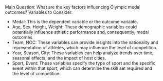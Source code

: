 Main Question: What are the key factors influencing Olympic medal outcomes?
Variables to Consider:
- Medal: This is the dependent variable or the outcome variable.
- Age, Sex, Height, Weight: These demographic variables could potentially influence athletic performance and, consequently, medal outcomes.
- Team, NOC: These variables can provide insights into the nationality and representation of athletes, which may influence the level of competition.
- Year, Season, City: These variables can help analyze trends over time, seasonal effects, and the impact of host cities.
- Sport, Event: These variables specify the type of sport and the specific event within that sport, which can determine the skill set required and the level of competition.